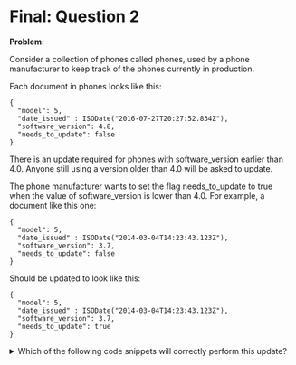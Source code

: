 Final: Question 2
=================

**Problem:**

Consider a collection of phones called phones, used by a phone manufacturer to keep track of the phones currently in production.

Each document in phones looks like this:

```
{
  "model": 5,
  "date_issued" : ISODate("2016-07-27T20:27:52.834Z"),
  "software_version": 4.8,
  "needs_to_update": false
}
```

There is an update required for phones with software_version earlier than 4.0. Anyone still using a version older than 4.0 will be asked to update.

The phone manufacturer wants to set the flag needs_to_update to true when the value of software_version is lower than 4.0. For example, a document like this one:

```
{
  "model": 5,
  "date_issued" : ISODate("2014-03-04T14:23:43.123Z"),
  "software_version": 3.7,
  "needs_to_update": false
}
```

Should be updated to look like this:

```
{
  "model": 5,
  "date_issued" : ISODate("2014-03-04T14:23:43.123Z"),
  "software_version": 3.7,
  "needs_to_update": true
}
```

<details> 
  <summary>Which of the following code snippets will correctly perform this update?</summary>
   Answer: phones.updateMany( { software_version: { "$lt": 4.0 } },
                       { "$set": { needs_to_update: true } } )
</details>